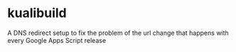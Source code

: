 # kualibuild
A DNS redirect setup to fix the problem of the url change that happens with every Google Apps Script release
